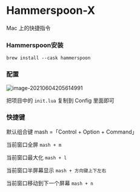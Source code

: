 # Hammerspoon-X

Mac 上的快捷指令

### **Hammerspoon安装**

 `brew install --cask hammerspoon`



### **配置**

![image-20210604205614991](/README.assets/image-20210604205614991.png)



把项目中的 `init.lua` 复制到 Config 里面即可



### **快捷键**

默认组合键 mash =「Control + Option + Command」

当前窗口全屏     `mash + m`

当前窗口最大化 `mash + l`

当前窗口半屏幕显示 `mash + 方向键上下左右`

当前窗口移动到下一个屏幕  `mash + n`

